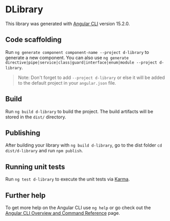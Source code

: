 # DLibrary

This library was generated with [Angular CLI](https://github.com/angular/angular-cli) version 15.2.0.

## Code scaffolding

Run `ng generate component component-name --project d-library` to generate a new component. You can also use `ng generate directive|pipe|service|class|guard|interface|enum|module --project d-library`.
> Note: Don't forget to add `--project d-library` or else it will be added to the default project in your `angular.json` file. 

## Build

Run `ng build d-library` to build the project. The build artifacts will be stored in the `dist/` directory.

## Publishing

After building your library with `ng build d-library`, go to the dist folder `cd dist/d-library` and run `npm publish`.

## Running unit tests

Run `ng test d-library` to execute the unit tests via [Karma](https://karma-runner.github.io).

## Further help

To get more help on the Angular CLI use `ng help` or go check out the [Angular CLI Overview and Command Reference](https://angular.io/cli) page.
